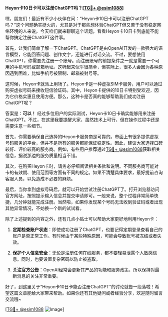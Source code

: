 **Heyon卡10日卡可以注册ChatGPT吗？[[TG💪+ @esim1088](https://t.me/s/esim1088)]**

嘿，朋友们！最近有不少小伙伴在问：“Heyon卡10日卡可以注册ChatGPT吗？”这个问题确实挺火的，尤其是对于那些想体验ChatGPT但又苦于没有稳定网络环境的人来说。今天咱们就来聊聊这个话题，看看Heyon卡10日卡到底能不能帮你搞定注册ChatGPT这件事。

首先，让我们简单了解一下ChatGPT。ChatGPT是由OpenAI开发的一款强大的语言模型，它能回答问题、创作文字，还能进行对话交流。不过，要想使用ChatGPT，你需要先注册一个账号。而注册账号的前提条件之一就是需要一个可用的手机号码或邮箱地址。这听起来似乎很简单，但实际上，很多人会因为各种原因遇到困难，比如手机号被限制、邮箱被封号等。

这时候，Heyon卡就派上用场了。Heyon卡是一种虚拟SIM卡服务，用户可以通过购买虚拟号码来接收短信验证码。其中，Heyon卡提供的10日卡特别受欢迎，因为它价格实惠且使用方便。那么，这种卡是否真的能够帮助我们成功注册ChatGPT呢？

答案是：**可以！** 经过多位用户的实际测试，Heyon卡10日卡确实能够用来注册ChatGPT。不过，在这里我要提醒大家，虽然技术上可行，但在操作过程中还是需要注意一些细节。

首先，你需要确保自己选择的Heyon卡服务商是可靠的。市面上有很多提供虚拟号码服务的平台，但并不是所有的服务都能保证稳定性。因此，建议大家选择口碑较好、评价较高的服务商。例如，有些用户推荐通过[TG💪+ @esim1088](https://t.me/s/esim1088)获取相关信息，据说那边的服务质量相当不错。

其次，在购买Heyon卡时，请务必仔细阅读相关条款和说明。不同服务商可能对卡的有效期、使用范围等方面有不同的规定。如果不清楚具体要求，最好提前咨询客服人员，以免造成不必要的麻烦。

最后，当你拿到虚拟号码后，就可以开始尝试注册ChatGPT了。打开浏览器访问官方网址，按照提示输入信息并提交申请即可。一般来说，整个过程非常简单快捷，几分钟就能完成注册。当然啦，如果你发现某个号码无法收到验证码或者出现其他异常情况，不妨换一个新的试试看。

除了上述提到的内容之外，还有几点小贴士可以帮助大家更好地利用Heyon卡：

1. **定期检查账户状态**：即使成功注册了ChatGPT，也要记得定期登录查看自己的账户是否正常工作。有时候由于某些特殊原因，可能会导致账号被冻结或者失效。
   
2. **保护个人信息安全**：无论是注册任何在线服务，都不要轻易泄露个人敏感信息。同时，也要设置复杂密码以防止被盗取。

3. **关注官方公告**：OpenAI经常会更新其产品的功能和服务政策，所以保持对最新消息的关注非常重要。

好了，到这里关于“Heyon卡10日卡能否注册ChatGPT”的讨论就告一段落啦！希望这篇文章能给大家带来帮助。如果你还有其他疑问或者经验分享，欢迎随时留言交流哦~

[[TG💪+ @esim1088](https://t.me/s/esim1088) ![Image](https://i.postimg.cc/4NQfJmqS/Snipaste-2025-05-13-00-14-12.png)]